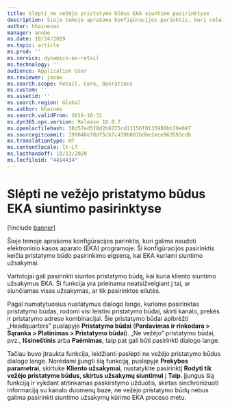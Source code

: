 ```yaml
---
title: Slėpti ne vežėjo pristatymo būdus EKA siuntimo pasirinktyse
description: Šioje temoje aprašoma konfigūracijos parinktis, kuri neleidžia pasirinkti ne vežėjo pristatymo būdus, kai elektroninio kasos aparato (EKA) programoje kuriami siuntimo užsakymai.
author: hhainesms
manager: annbe
ms.date: 10/24/2019
ms.topic: article
ms.prod: ''
ms.service: dynamics-ax-retail
ms.technology: ''
audience: Application User
ms.reviewer: josaw
ms.search.scope: Retail, Core, Operations
ms.custom: ''
ms.assetid: ''
ms.search.region: Global
ms.author: hhaines
ms.search.validFrom: 2019-10-31
ms.dyn365.ops.version: Release 10.0.7
ms.openlocfilehash: 38d57ed5f8d2b8725cd11156f0135988bb76e047
ms.sourcegitcommit: 199848e78df5cb7c439b001bdbe1ece963593cdb
ms.translationtype: HT
ms.contentlocale: lt-LT
ms.lasthandoff: 10/13/2020
ms.locfileid: "4414434"
---
```

# <a name="hide-non-carrier-delivery-modes-from-the-shipping-options-in-pos"></a>Slėpti ne vežėjo pristatymo būdus EKA siuntimo pasirinktyse


[!include [banner](includes/banner.md)]

Šioje temoje aprašoma konfigūracijos parinktis, kuri galima naudoti elektroninio kasos aparato (EKA) programoje. Ši konfigūracijos pasirinktis keičia pristatymo būdo pasirinkimo elgseną, kai EKA kuriami siuntimo užsakymai.

Vartotojai gali pasirinkti siuntos pristatymo būdą, kai kuria kliento siuntimo užsakymus EKA. Ši funkcija yra prieinama neatsižvelgiant į tai, ar siunčiamas visas užsakymas, ar tik pasirinktos eilutės.

Pagal numatytuosius nustatymus dialogo lange, kuriame pasirinktas pristatymo būdas, rodomi visi leistini pristatymo būdai, skirti kanalo, prekės ir pristatymo adreso kombinacijai. Šie pristatymo būdai apibrėžti „Headquarters” puslapyje **Pristatymo būdai** (**Pardavimas ir rinkodara \> Sąranka \> Platinimas \> Pristatymo būdai**). „Ne vežėjo” pristatymo būdai, pvz., **Išsineštinis** arba **Paėmimas**, taip pat gali būti pasirinkti dialogo lange.

Tačiau buvo įtraukta funkcija, leidžianti paslėpti ne vežėjo pristatymo būdus dialogo lange. Norėdami įjungti šią funkciją, puslapyje **Prekybos parametrai**, skirtuke **Kliento užsakymai**, nustatykite pasirinktį **Rodyti tik vežėjo pristatymo būdus, skirtus užsakymų siuntimui** į **Taip**. Įjungus šią funkciją ir vykdant atitinkamas paskirstymo užduotis, skirtas sinchronizuoti informaciją su kanalo duomenų baze, ne vežėjo pristatymo būdų nebus galima pasirinkti siuntimo užsakymų kūrimo EKA proceso metu.
